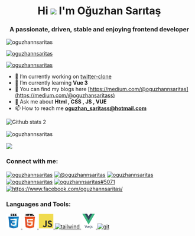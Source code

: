 <h1 align="center"> Hi <a href="https://www.gautamkrishnar.com/"><img src="https://media.giphy.com/media/hvRJCLFzcasrR4ia7z/giphy.gif" width="5%"></a> I'm Oğuzhan Sarıtaş </h1>



<h3 align="center"> A passionate, driven, stable and enjoying frontend developer</h3>
<p align="left"> <img src="https://komarev.com/ghpvc/?username=oguzhannsaritas&label=Profile%20views&color=0e75b6&style=flat" alt="oguzhannsaritas" /> </p>

<p align="left"> <a href="https://github.com/ryo-ma/github-profile-trophy"><img src="https://github-profile-trophy.vercel.app/?username=oguzhannsaritas" alt="oguzhannsaritas" /></a> </p>
<p align="left"> <a href="https://twitter.com/oguzhannsaritas" target="blank"><img src="https://img.shields.io/twitter/follow/oguzhannsaritas?logo=twitter&style=for-the-badge" alt="oguzhannsaritas" /></a> </p>

  - 🔭 I’m currently working on [twitter-clone](https://github.com/oguzhannsaritas/oguzhan-twitter-clone-responsive)
  - 🌱 I’m currently learning **Vue 3**
  - 🔭 You can find my blogs here [https://medium.com/@oguzhannsaritas](https://medium.com/@oguzhansaritass)
  - 💬 Ask me about **Html , CSS , JS , VUE**
  - 📫 How to reach me **oguzhan_saritass@hotmail.com**

![Github stats 2](https://github-readme-stats.vercel.app/api?username=oguzhannsaritas&show_icons=true&theme=radical)
  <p><img align="center" src="https://github-readme-streak-stats.herokuapp.com/?user=oguzhannsaritas&theme=radical" alt="oguzhannsaritas" /></p>
 <a href="https://github.com/oguzhannsaritas/github-readme-stats"><img align="center" src="https://github-readme-stats.vercel.app/api/top-langs/?username=oguzhannsaritas&layout=compact&theme=radial&border=true" /></a> 
 


  <h3 align="left">Connect with me:</h3>
<p align=left>
  <a href="https://www.linkedin.com/in/oguzhannsaritas" target="blank"><img align="center" src="https://raw.githubusercontent.com/rahuldkjain/github-profile-readme-generator/master/src/images/icons/Social/linked-in-alt.svg" alt="oguzhannsaritas" height="30" width="40" /></a>
<a href="https://medium.com/@oguzhannsaritas" target="blank"><img align="center" src="https://raw.githubusercontent.com/rahuldkjain/github-profile-readme-generator/master/src/images/icons/Social/medium.svg" alt="@oguzhannsaritas" height="30" width="40" /></a>
  <a href="https://twitter.com/oguzhannsaritas" target="blank"><img align="center" src="https://raw.githubusercontent.com/rahuldkjain/github-profile-readme-generator/master/src/images/icons/Social/twitter.svg" alt="oguzhannsaritas" height="30" width="40" /></a>
  <a href="https://instagram.com/oguzhannsaritas" target="blank"><img align="center" src="https://raw.githubusercontent.com/rahuldkjain/github-profile-readme-generator/master/src/images/icons/Social/instagram.svg" alt="oguzhannsaritas" height="30" width="40" /></a>
  <a href="https://discord.gg/oguzhannsaritas#5071" target="blank"><img align="center" src="https://raw.githubusercontent.com/rahuldkjain/github-profile-readme-generator/master/src/images/icons/Social/discord.svg" alt="oguzhannsaritas#5071" height="30" width="40" /></a>
  <a href="https://fb.com/https://www.facebook.com/oguzhannsaritas/" target="blank"><img align="center" src="https://raw.githubusercontent.com/rahuldkjain/github-profile-readme-generator/master/src/images/icons/Social/facebook.svg" alt="https://www.facebook.com/oguzhannsaritas/" height="30" width="40" /></a>
  
  
  </p>
    <h3 align="left">Languages and Tools:</h3>
<p align="left"><a href="https://www.w3schools.com/css/" target="_blank" rel="noreferrer"> <img src="https://raw.githubusercontent.com/devicons/devicon/master/icons/css3/css3-original-wordmark.svg" alt="css3" width="40" height="40"/> </a>
  <a href="https://www.w3.org/html/" target="_blank" rel="noreferrer"> <img src="https://raw.githubusercontent.com/devicons/devicon/master/icons/html5/html5-original-wordmark.svg" alt="html5" width="40" height="40"/> </a>
  <a href="https://developer.mozilla.org/en-US/docs/Web/JavaScript" target="_blank" rel="noreferrer"> <img src="https://raw.githubusercontent.com/devicons/devicon/master/icons/javascript/javascript-original.svg" alt="javascript" width="40" height="40"/> </a>
  <a href="https://tailwindcss.com/" target="_blank" rel="noreferrer"> <img src="https://www.vectorlogo.zone/logos/tailwindcss/tailwindcss-icon.svg" alt="tailwind" width="40" height="40"/> </a>
  <a href="https://vuejs.org/" target="_blank" rel="noreferrer"> <img src="https://raw.githubusercontent.com/devicons/devicon/master/icons/vuejs/vuejs-original-wordmark.svg" alt="vuejs" width="40" height="40"/> </a>
  <a href="https://git-scm.com/" target="_blank" rel="noreferrer"> <img src="https://www.vectorlogo.zone/logos/git-scm/git-scm-icon.svg" alt="git" width="40" height="40"/> </a>
</p>

  
  
